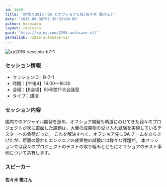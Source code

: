 ```yaml
---
id: 3469
title: 'XP祭り2016：QA とオフショアと私(佐々木 徹さん)'
date: '2016-09-08T01:30:32+00:00'
author: hosozawa
layout: revision
guid: 'http://xpjug.com/3296-autosave-v1/'
permalink: /3296-autosave-v1/
---
```


![xp2016-sessioin-b7-1](http://xpjug.com/wp-content/uploads/2016/08/xp2016-sessioin-b7-1.png)

### セッション情報

- セッションID：B-7-1
- 時間：【午後4】16:00～16:30
- 会場：【B会場】55号館1F大会議室
- タイプ：講演

### セッション内容

国内でのアジャイル開発を進め、オフショア開発も軌道にのせてきた我々のプロジェクトが次に直面した課題は、大量の成果物の受け入れ試験を実施しているテスターへの負荷だった。 これを解決すべく、オフショア先にQA チームを立ち上げたが、距離の離れたエンジニアの成果物の試験には様々な課題が。 本セッションでは我々のプロジェクトのテストの取り組みとともにオフショアのテスト事例について共有します。

### スピーカー

#### 佐々木 徹さん